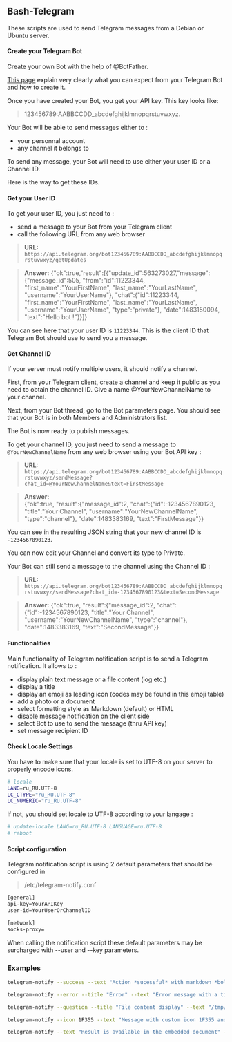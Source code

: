 ## Bash-Telegram

These scripts are used to send Telegram messages from a Debian or Ubuntu server.

#### Create your Telegram Bot
Create your own Bot with the help of @BotFather. 

[This page](https://core.telegram.org/bots) explain very clearly what you can expect from your Telegram Bot and how to create it.

Once you have created your Bot, you get your API key. This key looks like:
> 123456789:AABBCCDD_abcdefghijklmnopqrstuvwxyz.

Your Bot will be able to send messages either to :

- your personnal account
- any channel it belongs to

To send any message, your Bot will need to use either your user ID or a Channel ID. 

Here is the way to get these IDs.

#### Get your User ID
To get your user ID, you just need to :

- send a message to your Bot from your Telegram client
- call the following URL from any web browser

> **URL:**
`https://api.telegram.org/bot123456789:AABBCCDD_abcdefghijklmnopqrstuvwxyz/getUpdates`

> **Answer:** 
{"ok":true,"result":[{"update_id":563273027,"message":{"message_id":505, "from":"id":11223344, "first_name":"YourFirstName", "last_name":"YourLastName", "username":"YourUserName"},
"chat":{"id":11223344, "first_name":"YourFirstName", "last_name":"YourLastName", "username":"YourUserName", "type":"private"}, "date":1483150094, "text":"Hello bot !"}}]}

You can see here that your user ID is `11223344`. This is the client ID that Telegram Bot should use to send you a message.

#### Get Channel ID
If your server must notify multiple users, it should notify a channel.

First, from your Telegram client, create a channel and keep it public as you need to obtain the channel ID. Give a name @YourNewChannelName to your channel.

Next, from your Bot thread, go to the Bot parameters page. You should see that your Bot is in both Members and Administrators list.

The Bot is now ready to publish messages.

To get your channel ID, you just need to send a message to `@YourNewChannelName` from any web browser using your Bot API key :

> **URL:**
`https://api.telegram.org/bot123456789:AABBCCDD_abcdefghijklmnopqrstuvwxyz/sendMessage?chat_id=@YourNewChannelName&text=FirstMessage`

> **Answer:**	
{"ok":true, "result":{"message_id":2, "chat":{"id":-1234567890123, "title":"Your Channel", "username":"YourNewChannelName", "type":"channel"}, "date":1483383169, "text":"FirstMessage"}}

You can see in the resulting JSON string that your new channel ID is `-1234567890123`.

You can now edit your Channel and convert its type to Private.

Your Bot can still send a message to the channel using the Channel ID :

> **URL:** 
`https://api.telegram.org/bot123456789:AABBCCDD_abcdefghijklmnopqrstuvwxyz/sendMessage?chat_id=-1234567890123&text=SecondMessage`

> **Answer:**
{"ok":true, "result":{"message_id":2, "chat":{"id":-1234567890123, "title":"Your Channel", "username":"YourNewChannelName", "type":"channel"}, "date":1483383169, "text":"SecondMessage"}}

#### Functionalities

Main functionality of Telegram notification script is to send a Telegram notification. It allows to :

- display plain text message or a file content (log etc.)
- display a title
- display an emoji as leading icon  (codes may be found in this emoji table)
- add a photo or a document
- select formatting style as Markdown (default) or HTML
- disable message notification on the client side
- select Bot to use to send the message (thru API key)
- set message recipient ID


#### Check Locale Settings
You have to make sure that your locale is set to UTF-8 on your server to properly encode icons.

```sh
# locale
LANG=ru_RU.UTF-8
LC_CTYPE="ru_RU.UTF-8"
LC_NUMERIC="ru_RU.UTF-8"
```

If not, you should set locale to UTF-8 according to your langage :

```sh
# update-locale LANG=ru_RU.UTF-8 LANGUAGE=ru.UTF-8
# reboot
```

#### Script configuration
Telegram notification script is using 2 default parameters that should be configured in 
> /etc/telegram-notify.conf

```sh
[general]
api-key=YourAPIKey
user-id=YourUserOrChannelID

[network]
socks-proxy=
```
When calling the notification script these default parameters may be surcharged with --user and --key parameters.

### Examples

```sh
telegram-notify --success --text "Action *sucessful* with markdown *bold* example"
```
```sh
telegram-notify --error --title "Error" --text "Error message with a title"
```
```sh
telegram-notify --question --title "File content display" --text "/tmp/log.txt"
```
```sh
telegram-notify --icon 1F355 --text "Message with custom icon 1F355 and embedded image" --photo "/tmp/icon.png"
```
```sh
telegram-notify --text "Result is available in the embedded document" --document "/tmp/result.log"
```

